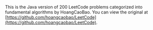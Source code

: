 This is the Java version of 200 LeetCode problems categorized into fundamental algorithms by HoangCaoBao. You can view the original at [https://github.com/hoangcaobao/LeetCode](https://github.com/hoangcaobao/LeetCode).
